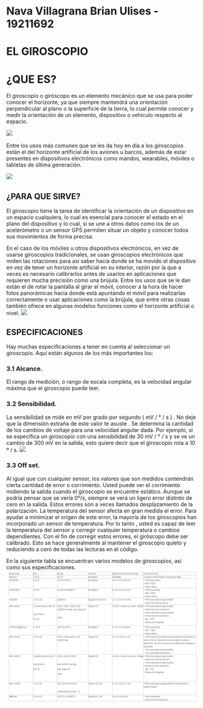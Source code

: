 <h1>Nava Villagrana Brian Ulises - 19211692</h1>

# EL GIROSCOPIO

<h1> ¿QUE ES?</h1>

El giroscopio o giróscopo es un elemento mecánico que se usa para poder conocer el horizonte, ya que siempre mantendrá una orientación perpendicular al plano o la superficie de la tierra, lo cual permite conocer y medir la orientación de un elemento, dispositivo o vehículo respecto al espacio.

![](https://upload.wikimedia.org/wikipedia/commons/c/ca/3D_Gyroscope-es.png)

Entre los usos más comunes que se les da hoy en día a los giroscopios están el del horizonte artificial de los aviones u barcos, además de estar presentes en dispositivos electrónicos como mandos, wearables, móviles o tabletas de última generación.

![](https://i.blogs.es/ac1f6e/giros/840_560.jpg)

<h2> ¿PARA QUE SIRVE?</h2>

El giroscopio tiene la tarea de identificar la orientación de un dispositivo en un espacio cualquiera, lo cual es esencial para conocer el estado en el plano del dispositivo y lo cual, si se une a otros datos como los de un acelerómetro o un sensor GPS permiten situar un objeto y conocer todos sus movimientos de forma precisa.

En el caso de los móviles u otros dispositivos electrónicos, en vez de usarse giroscopios tradicionales, se usan giroscopios electrónicos que miden las rotaciones para así saber hacia donde se ha movido el dispositivo en vez de tener un horizonte artificial en su interior, razón por la que a veces es necesario calibrarlos antes de usarlos en aplicaciones que requieren mucha precisión como una brújula. Entre los usos que se le dan están el de rotar la pantalla al girar el móvil, conocer a la hora de hacer fotos panorámicas hacia donde está apuntando el móvil para realizarlas correctamente o usar aplicaciones como la brújula, que entre otras cosas también ofrece en algunas modelos funciones como el horizonte artificial o nivel.
![](https://www.5hertz.com/image/catalog/tutoriales/arduino/tutorial2/Giros1.jpg)

<h2> ESPECIFICACIONES</h2>

Hay muchas especificaciones a tener en cuenta al seleccionar un giroscopio. Aquí están algunos de los más importantes los:  

### 3.1 Alcance.

El rango de medición, o rango de escala completa, es la velocidad angular máxima que el giroscopio puede leer.  

### 3.2 Sensibilidad.

La sensibilidad se mide en mV por grado por segundo ( mV / ° / s ) . No deje que la dimensión extraña de este valor te asuste . Se determina la cantidad de los cambios de voltaje para una velocidad angular dada. Por ejemplo, si se especifica un giroscopio con una sensibilidad de 30 mV / ° / s y se ve un cambio de 300 mV en la salida, esto quiere decir que el giroscopio rota a 10 º / s.
![](http://www.5hertz.com/image/catalog/tutoriales/arduino/tutorial2/giros5.jpg)
### 3.3 Off set.

Al igual que con cualquier sensor, los valores que son medidos contendrán cierta cantidad de error o corrimiento. Usted puede ver el corrimiento midiendo la salida cuando el giroscopio se encuentre estático. Aunque se podría pensar que se vería 0°/s, siempre se verá un ligero error distinto de cero en la salida. Estos errores son a veces llamados desplazamiento de la polarización. La temperatura del sensor afecta en gran medida el error. Para ayudar a minimizar el origen de este error, la mayoría de los giroscopios han incorporado un sensor de temperatura. Por lo tanto , usted es capaz de leer la temperatura del sensor y corregir cualquier temperatura o cambios dependientes. Con el fin de corregir estos errores, el giróscopo debe ser calibrado. Esto se hace generalmente al mantener el giroscopio quieto y reduciendo a cero de todas las lecturas en el código.

En la siguiente tabla se encuentran varios modelos de giroscopios, así como sus especificaciones.
![](/Imagenes/tablagiroscopio.png)

